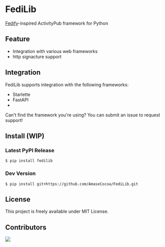 <!--
My repository template but, CC0 so anyone is free to use it :D
-->
# FediLib
[Fedify](https://fedify.dev)-inspired ActivityPub framework for Python
## Feature
- Integration with various web frameworks
- http signacture support
## Integration
FediLib supports integration with the following frameworks:
- Starlette
- FastAPI
- 

Can't find the framework you're using? You can submit an issue to request support!
## Install (WIP)
### Latest PyPI Release
```
$ pip install fedilib
```
### Dev Version
```
$ pip install git+https://github.com/AmaseCocoa/FediLib.git
```
## License
This project is freely available under MIT License.
## Contributors
<a href="https://github.com/AmaseCocoa/FediLib/graphs/contributors">
  <img src="https://contrib.rocks/image?repo=AmaseCocoa/FediLib" />
</a>
